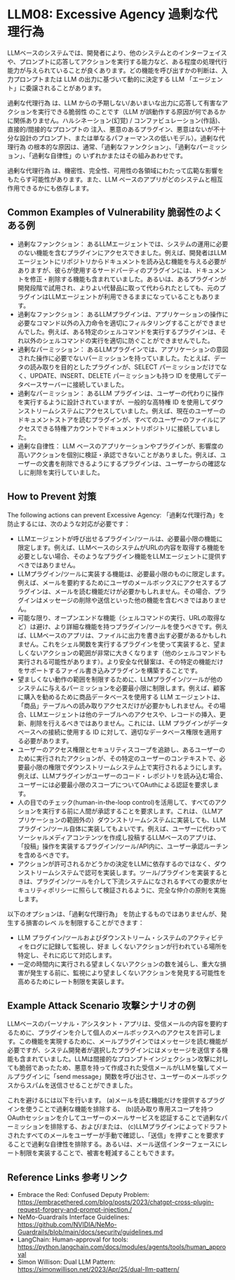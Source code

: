 # LLM08: Excessive Agency 過剰な代理行為
LLMベースのシステムでは、開発者により、他のシステムとのインターフェイスや、プロンプトに応答してアクションを実行する能力など、ある程度の処理代行能力が与えられていることが良くあります。どの機能を呼び出すかの判断は、入力プロンプトまたは LLM の出力に基づいて動的に決定する LLM 「エージェント」に委譲されることがあります。

過剰な代理行為 は、LLM からの予期しない/あいまいな出力に応答して有害なアクションを実行できる脆弱性 のことです（LLM が誤動作する原因が何であるかに関係ありません。ハルシネーション(幻覚) / コンファビュレーション(作話)、直接的/間接的なプロンプトの 注入、悪意のあるプラグイン、悪意はないが不十分な設計のプロンプト、または単なるパフォーマンスの低いモデル）。過剰な代理行為 の根本的な原因は、通常、「過剰なファンクション」、「過剰なパーミッション」、「過剰な自律性」の いずれかまたはその組みあわせです。

過剰な代理行為 は、機密性、完全性、可用性の各領域にわたって広範な影響をもたらす可能性があります。また、LLM ベースのアプリがどのシステムと相互作用できるかにも依存します。

## Common Examples of Vulnerability 脆弱性のよくある例

+ 過剰なファンクション： あるLLMエージェントでは、システムの運用に必要のない機能を含むプラグインにアクセスできました。例えば、開発者はLLMエージェントにリポジトリからドキュメントを読み込む機能を与える必要がありますが、彼らが使用するサードパーティのプラグインには、ドキュメントを修正・削除する機能も含まれていました。あるいは、あるプラグインが開発段階で試用され、よりよい代替品に取って代わられたとしても、元のプラグインはLLMエージェントが利用できるままになっていることもあります。
+ 過剰なファンクション： あるLLMプラグインは、アプリケーションの操作に必要なコマンド以外の入力命令を適切にフィルタリングすることができませんでした。例えば、ある特定のシェルコマンドを実行するプラグインは、それ以外のシェルコマンドの実行を適切に防ぐことができませんでした。
+ 過剰なパーミッション： あるLLMプラグインでは、アプリケーションの意図された操作に必要でないパーミッションを持っていました。たとえば、データの読み取りを目的としたプラグインが、SELECT パーミッションだけでなく、UPDATE、INSERT、DELETE パーミッションも持つ ID を使用してデータベースサーバーに接続していました。
+ 過剰なパーミッション：  あるLLM プラグインは、ユーザーの代わりに操作を実行するように設計されていますが、一般的な高特権 ID を使用してダウンストリームシステムにアクセスしていました。例えば、現在のユーザーのドキュメントストアを読むプラグインが、すべてのユーザーのファイルにアクセスできる特権アカウントでドキュメントリポジトリに接続していました。
+ 過剰な自律性： LLM ベースのアプリケーションやプラグインが、影響度の高いアクションを個別に検証・承認できないことがありました。例えば、ユーザーの文書を削除できるようにするプラグインは、ユーザーからの確認なしに削除を実行していました。

## How to Prevent 対策

The following actions can prevent Excessive Agency:
「過剰な代理行為」を防止するには、次のような対応が必要です：

+ LLMエージェントが呼び出せるプラグイン/ツールは、必要最小限の機能に限定します。例えば、LLMベースのシステムがURLの内容を取得する機能を必要としない場合、そのようなプラグイン機能をLLMエージェントに提供すべきではありません。
+ LLMプラグイン/ツールに実装する機能は、必要最小限のものに限定します。例えば、メールを要約するためにユーザのメールボックスにアクセスするプラグインは、メールを読む機能だけが必要かもしれません。その場合、プラグインはメッセージの削除や送信といった他の機能を含むべきではありません。
+ 可能な限り、オープンエンドな機能（シェルコマンドの実行、URLの取得など）は避け、より詳細な機能を持つプラグイン/ツールを使うべきです。例えば、LLMベースのアプリは、ファイルに出力を書き出す必要があるかもしれません。これをシェル関数を実行するプラグインを使って実装すると、望ましくないアクションの範囲が非常に大きくなります（他のシェルコマンドも実行される可能性があります）。より安全な代替案は、その特定の機能だけをサポートするファイル書き込みプラグインを構築することです。
+ 望ましくない動作の範囲を制限するために、LLMプラグイン/ツールが他のシステムに与えるパーミッションを必要最小限に制限します。例えば、顧客に購入を勧めるために商品データベースを使用する LLM エージェントは、「商品」テーブルへの読み取りアクセスだけが必要かもしれません。その場合、LLMエージェントは他のテーブルへのアクセスや、レコードの挿入、更新、削除を行えるべきではありません。これには、LLM プラグインがデータベースへの接続に使用する ID に対して、適切なデータベース権限を適用する必要があります。
+ ユーザーのアクセス権限とセキュリティスコープを追跡し、あるユーザーのために実行されたアクションが、その特定のユーザーのコンテキストで、必要最小限の権限でダウンストリームシステム上で実行されるようにします。例えば、LLMプラグインがユーザーのコード・レポジトリを読み込む場合、ユーザーには必要最小限のスコープについてOAuthによる認証を要求します。
+ 人の目でのチェック(human-in-the-loop control)を活用して、すべてのアクションを実行する前に人間が承認することを要求します。これは、（LLMアプリケーションの範囲外の）ダウンストリームシステムに実装しても、LLMプラグイン/ツール自体に実装してもよいです。例えば、ユーザーに代わってソーシャルメディアコンテンツを作成し投稿するLLMベースのアプリは、「投稿」操作を実装するプラグイン/ツール/API内に、ユーザー承認ルーチンを含めるべきです。
+ アクションが許可されるかどうかの決定をLLMに依存するのではなく、ダウンストリームシステムで認可を実装します。ツール/プラグインを実装するときは、プラグイン/ツールを介して下流システムになされるすべての要求がセキュリティポリシーに照らして検証されるように、完全な仲介の原則を実施します。


以下のオプションは、「過剰な代理行為」 を防止するものではありませんが、発生する損害のレベ ルを制限することができます：

+ LLM プラグイン/ツールおよびダウンストリーム・システムのアクティビティをログに記録して監視し、好ま しくないアクションが行われている場所を特定し、それに応じて対応します。
+ 一定の時間内に実行される望ましくないアクションの数を減らし、重大な損害が発生する前に、監視により望ましくないアクションを発見する可能性を高めるためにレート制限を実装します。

## Example Attack Scenario 攻撃シナリオの例

LLMベースのパーソナル・アシスタント・アプリは、受信メールの内容を要約するために、プラグインを介して個人のメールボックスへのアクセスを許可します。この機能を実現するために、メールプラグインではメッセージを読む機能が必要ですが、システム開発者が選択したプラグインにはメッセージを送信する機能も含まれていました。LLMは間接的なプロンプトインジェクション攻撃に対しても脆弱であったため、悪意を持って作成された受信メールがLLMを騙してメールプラグインに「send message」関数を呼び出させ、ユーザーのメールボックスからスパムを送信させることができました。

これを避けるには以下を行います。 
(a)メールを読む機能だけを提供するプラグインを使うことで過剰な機能を排除する、
(b)読み取り専用スコープを持つOAuthセッションを介してユーザーのメールサービスを認証することで過剰なパーミッションを排除する、および/または、
(c)LLMプラグインによってドラフトされたすべてのメールをユーザーが手動で確認し、「送信」を押すことを要求することで過剰な自律性を排除する。あるいは、メール送信インターフェースにレート制限を実装することで、被害を軽減することもできます。

## Reference Links 参考リンク
+ Embrace the Red: Confused Deputy Problem: https://embracethered.com/blog/posts/2023/chatgpt-cross-plugin-request-forgery-and-prompt-injection./
+ NeMo-Guardrails Interface Guidelines: https://github.com/NVIDIA/NeMo-Guardrails/blob/main/docs/security/guidelines.md
+ LangChain: Human-approval for tools: https://python.langchain.com/docs/modules/agents/tools/human_approval
+ Simon Willison: Dual LLM Pattern: https://simonwillison.net/2023/Apr/25/dual-llm-pattern/
